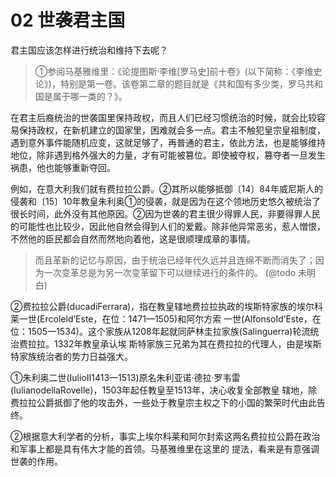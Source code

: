 # 02 世袭君主国

君主国应该怎样进行统治和维持下去呢？

> ①参阅马基雅维里：《论提图斯·李维\[罗马史\]前十卷》(以下简称：《李维史论》)，特别是第一卷。该卷第二章的题目就是《共和国有多少类，罗马共和国是属于哪一类的？》。

在君主后裔统治的世袭国里保持政权，而且人们已经习惯统治的时候，就会比较容易保持政权，在新机建立的国家里，困难就会多一点。君主不触犯皇宗皇祖制度，遇到意外事件能随机应变，这就足够了，再普通的君主，依此方法，也是能够维持地位，除非遇到格外强大的力量，才有可能被篡位。即使被夺权，篡夺者一旦发生祸患，他也能够重新夺回。

例如，在意大利我们就有费拉拉公爵。②其所以能够抵御〔14〕84年威尼斯人的侵袭和〔15〕10年教皇朱利奥①的侵袭，就是因为在这个领地历史悠久被统治了很长时间，此外没有其他原因。②因为世袭的君主很少得罪人民，非要得罪人民的可能性也比较少，因此他自然会得到人们的爱戴。除非他异常恶劣，惹人憎恨，不然他的臣民都会自然而然地向着他，这是很顺理成章的事情。

> 而且革新的记忆与原因，由于统治已经年代久远并且连绵不断而消失了；因为一次变革总是为另一次变革留下可以继续进行的条件的。 (@todo 未明白)

②费拉拉公爵(ducadiFerrara)，指在教皇辖地费拉拉执政的埃斯特家族的埃尔科莱一世(Ercoleld’Este，在位：1471—1505)和阿尔方索    一世(AlfonsoⅠd’Este，在位：1505—1534)。这个家族从1208年起就同萨林圭拉家族(Salinguerra)轮流统治费拉拉。1332年教皇承认埃    斯特家族三兄弟为其在费拉拉的代理人，由是埃斯特家族统治者的势力日益强大。

①朱利奥二世(IulioⅡ1413—1513)原名朱利亚诺·德拉·罗韦雷(IulianodellaRovelle)，1503年起任教皇至1513年，决心收复全部教皇    辖地，除费拉拉公爵抵御了他的攻击外，一些处于教皇宗主权之下的小国的繁荣时代由此告终。

②根据意大利学者的分析，事实上埃尔科莱和阿尔封索这两名费拉拉公爵在政治和军事上都是具有伟大才能的首领。马基雅维里在这里的    提法，看来是有意强调世袭的作用。
